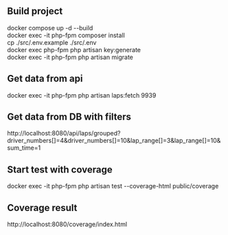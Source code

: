 ## Build project
docker compose up -d --build  
docker exec -it php-fpm composer install  
cp ./src/.env.example ./src/.env  
docker exec php-fpm php artisan key:generate  
docker exec -it php-fpm php artisan migrate  
## Get data from api
docker exec -it php-fpm php artisan laps:fetch 9939
## Get data from DB with filters 
http://localhost:8080/api/laps/grouped?driver_numbers[]=4&driver_numbers[]=10&lap_range[]=3&lap_range[]=10&sum_time=1
## Start test with coverage
docker exec -it php-fpm php artisan test --coverage-html public/coverage
## Coverage result
http://localhost:8080/coverage/index.html
